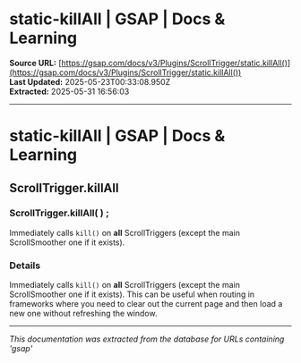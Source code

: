 # static-killAll | GSAP | Docs & Learning

**Source URL:** [https://gsap.com/docs/v3/Plugins/ScrollTrigger/static.killAll()](https://gsap.com/docs/v3/Plugins/ScrollTrigger/static.killAll())  
**Last Updated:** 2025-05-23T00:33:08.950Z  
**Extracted:** 2025-05-31 16:56:03

---

# static-killAll | GSAP | Docs & Learning

## ScrollTrigger.killAll

### ScrollTrigger.killAll( ) ;

Immediately calls `kill()` on **all** ScrollTriggers (except the main ScrollSmoother one if it exists).

### Details[​](#details "Direct link to Details")

Immediately calls `kill()` on **all** ScrollTriggers (except the main ScrollSmoother one if it exists). This can be useful when routing in frameworks where you need to clear out the current page and then load a new one without refreshing the window.

---

*This documentation was extracted from the database for URLs containing 'gsap'*

